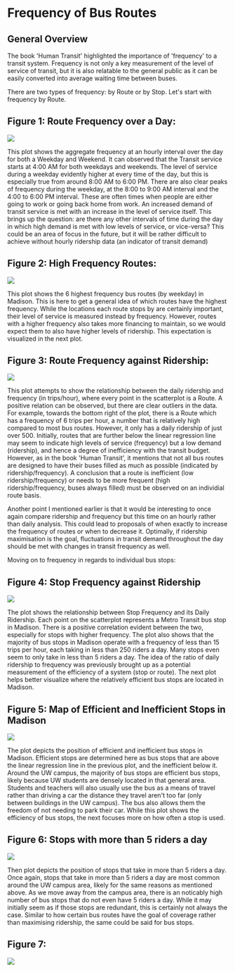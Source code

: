 # Frequency of Bus Routes 


## General Overview

The book 'Human Transit' highlighted the importance of 'frequency' to a transit system. Frequency is not only a key measurement of the level of service of transit, but it is also relatable to the general public as it can be easily converted into average waiting time between buses.

There are two types of frequency: by Route or by Stop. Let's start with frequency by Route.

## Figure 1: Route Frequency over a Day:
<img src="Frequency Over Day.png">

This plot shows the aggregate frequency at an hourly interval over the day for both a Weekday and Weekend. It can observed that the Transit service starts at 4:00 AM for both weekdays and weekends. The level of service during a weekday evidently higher at every time of the day, but this is especially true from around 8:00 AM to 6:00 PM. There are also clear peaks of frequency during the weekday, at the 8:00 to 9:00 AM interval and the 4:00 to 6:00 PM interval. These are often times when people are either going to work or going back home from work. An increased demand of transit service is met with an increase in the level of service itself. This brings up the question: are there any other intervals of time during the day in which high demand is met with low levels of service, or vice-versa? This could be an area of focus in the future, but it will be rather difficult to achieve without hourly ridership data (an indicator of transit demand)

## Figure 2: High Frequency Routes:
<img src="FrequencyRouteBar.png">

This plot shows the 6 highest frequency bus routes (by weekday) in Madison. This is here to get a general idea of which routes have the highest frequency. While the locations each route stops by are certainly important, their level of service is measured instead by frequency. However, routes with a higher frequency also takes more financing to maintain, so we would expect them to also have higher levels of ridership. This expectation is visualized in the next plot.


## Figure 3: Route Frequency against Ridership:
<img src="RidershipFrequency1.png">

This plot attempts to show the relationship between the daily ridership and frequency (in trips/hour), where every point in the scatterplot is a Route. A positive relation can be observed, but there are clear outliers in the data. For example, towards the bottom right of the plot, there is a Route which has a frequency of 6 trips per hour, a number that is relatively high compared to most bus routes. However, it only has a daily ridership of just over 500. Initially, routes that are further below the linear regression line may seem to indicate high levels of service (frequency) but a low demand (ridership), and hence a degree of inefficiency with the transit budget. However, as in the book 'Human Transit', it mentions that not all bus routes are designed to have their buses filled as much as possible (indicated by ridership/frequency). A conclusion that a route is inefficient (low ridership/frequency) or needs to be more frequent (high ridership/frequency, buses always filled) must be observed on an individial route basis.

Another point I mentioned earlier is that it would be interesting to once again compare ridership and frequency but this time on an hourly rather than daily analysis. This could lead to proposals of when exactly to increase the frequency of routes or when to decrease it. Optimally, if ridership maximisation is the goal, fluctuations in transit demand throughout the day should be met with changes in transit frequency as well.




Moving on to frequency in regards to individual bus stops:

## Figure 4: Stop Frequency against Ridership
<img src='stopfriders.png'>

The plot shows the relationship between Stop Frequency and its Daily Ridership. Each point on the scatterplot represents a Metro Transit bus stop in Madison. There is a positive correlation evident between the two, especially for stops with higher frequency. The plot also shows that the majority of bus stops in Madison operate with a frequency of less than 15 trips per hour, each taking in less than 250 riders a day. Many stops even seem to only take in less than 5 riders a day. The idea of the ratio of daily ridership to frequency was previously brought up as a potential measurement of the efficiency of a system (stop or route). The next plot helps better visualize where the relatively efficient bus stops are located in Madison.


## Figure 5: Map of Efficient and Inefficient Stops in Madison

<img src='linearRegressionMapFrequencyStop.png'>

The plot depicts the position of efficient and inefficient bus stops in Madison. Efficient stops are determined here as bus stops that are above the linear regression line in the previous plot, and the inefficient below it. Around the UW campus, the majority of bus stops are efficient bus stops, likely because UW students are densely located in that general area. Students and teachers will also usually use the bus as a means of travel rather than driving a car the distance they travel aren't too far (only between buildings in the UW campus). The bus also allows them the freedom of not needing to park their car. While this plot shows the efficiency of bus stops, the next focuses more on how often a stop is used.


## Figure 6: Stops with more than 5 riders a day
<img src="Above5trips.png">

Then plot depicts the position of stops that take in more than 5 riders a day. Once again, stops that take in more than 5 riders a day are most common around the UW campus area, likely for the same reasons as mentioned above. As we move away from the campus area, there is an noticably high number of bus stops that do not even have 5 riders a day. While it may initially seem as if those stops are redundant, this is certainly not always the case. Similar to how certain bus routes have the goal of coverage rather than maximising ridership, the same could be said for bus stops.

## Figure 7: 
<img src="RidershipInMadison.png">

